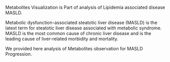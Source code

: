 Metabolites Visualization is Part of analysis of Lipidemia associated disease MASLD. 

Metabolic dysfunction-associated steatotic liver disease (MASLD) is the latest term for steatotic liver disease associated with metabolic syndrome. MASLD is the most common cause of chronic liver disease and is the leading cause of liver-related morbidity and mortality. 

We provided here analysis of Metabolites observation for MASLD Progression. 

